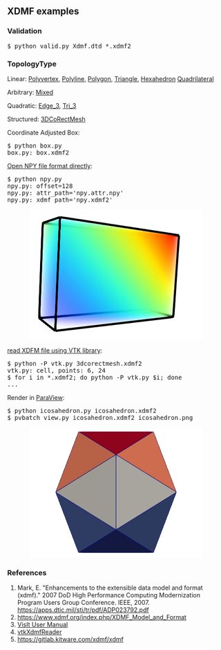 <h2>XDMF examples</h2>

<h3>Validation</h3>

<pre>
$ python valid.py Xdmf.dtd *.xdmf2
</pre>

<h3>TopologyType</h3>

Linear:
[Polyvertex](polyvertex.xdmf2),
[Polyline](polyline.xdmf2),
[Polygon](polygon.xdmf2),
[Triangle](triangle.xdmf2),
[Hexahedron](hexahedron.xdmf2)
[Quadrilateral](quadrilateral.xdmf2)

Arbitrary:
[Mixed](mixed.xdmf2)

Quadratic:
[Edge_3](edge_3.xdmf2),
[Tri_3](triangle_6.xdmf2)

Structured:
[3DCoRectMesh](3dcorectmesh.xdmf2)

Coordinate Adjusted Box:
<pre>
$ python box.py
box.py: box.xdmf2
</pre>

[Open NPY file format directly](npy.py):
<pre>
$ python npy.py
npy.py: offset=128
npy.py: attr_path='npy.attr.npy'
npy.py: xdmf_path='npy.xdmf2'
</pre>
<p align="center" alt="NPY file volume rendered in paraview"><img src="img/npy.png"/></p>

[read XDFM file using VTK library](vtk.py):
<pre>
$ python -P vtk.py 3dcorectmesh.xdmf2
vtk.py: cell, points: 6, 24
$ for i in *.xdmf2; do python -P vtk.py $i; done
...
</pre>

Render in [ParaView](www.paraview.org):
<pre>
$ python icosahedron.py icosahedron.xdmf2
$ pvbatch view.py icosahedron.xdmf2 icosahedron.png
</pre>
<p align="center" alt="Regular icosahedron rendered in paraview"><img src="img/icosahedron.png"/></p>

<h3>References</h3>

1. Mark, E. "Enhancements to the extensible data model and format (xdmf)." 2007 DoD High Performance Computing Modernization Program Users Group Conference. IEEE, 2007. <https://apps.dtic.mil/sti/tr/pdf/ADP023792.pdf>
2. <https://www.xdmf.org/index.php/XDMF_Model_and_Format>
3. [VisIt User Manual](https://visit-sphinx-github-user-manual.readthedocs.io/en/task-allen-vtk9_master_ospray/data_into_visit/XdmfFormat.html)
4. [vtkXdmfReader](https://vtk.org/doc/nightly/html/classvtkXdmfReader.html)
3. <https://gitlab.kitware.com/xdmf/xdmf>
